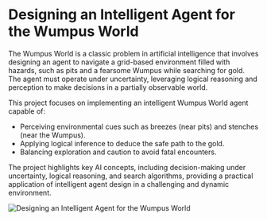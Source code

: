 # Designing an Intelligent Agent for the Wumpus World

The Wumpus World is a classic problem in artificial intelligence that involves designing an agent to navigate a grid-based environment filled with hazards, such as pits and a fearsome Wumpus while searching for gold. The agent must operate under uncertainty, leveraging logical reasoning and perception to make decisions in a partially observable world.

This project focuses on implementing an intelligent Wumpus World agent capable of:

- Perceiving environmental cues such as breezes (near pits) and stenches (near the Wumpus).
- Applying logical inference to deduce the safe path to the gold.
- Balancing exploration and caution to avoid fatal encounters.

The project highlights key AI concepts, including decision-making under uncertainty, logical reasoning, and search algorithms, providing a practical application of intelligent agent design in a challenging and dynamic environment.

![Designing an Intelligent Agent for the Wumpus World](https://github.com/yildiramdsa/designing_an_intelligent_agent_for_the_wumpus_world/blob/main/designing_an_intelligent_agent_for_the_wumpus_world.png)
